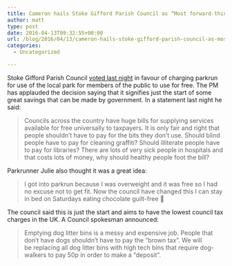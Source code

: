```yaml
---
title: Cameron hails Stoke Gifford Parish Council as “Most forward-thinking in UK”
author: matt
type: post
date: 2016-04-13T09:32:55+00:00
url: /blog/2016/04/13/cameron-hails-stoke-gifford-parish-council-as-most-forward-thinking-in-uk/
categories:
  - Uncategorized

---
```

Stoke Gifford Parish Council [voted last night][1] in favour of charging parkrun for use of the local park for members of the public to use for free. The PM has applauded the decision saying that it signifies just the start of some great savings that can be made by government. In a statement last night he said:

> Councils across the country have huge bills for supplying services available for free universally to taxpayers. It is only fair and right that people shouldn’t have to pay for the bits they don’t use. Should blind people have to pay for cleaning graffiti? Should illiterate people have to pay for libraries? There are lots of very sick people in hospitals and that costs lots of money, why should healthy people foot the bill?

Parkrunner Julie also thought it was a great idea:

> I got into parkrun because I was overweight and it was free so I had no excuse not to get fit. Now the council have changed this I can stay in bed on Saturdays eating chocolate guilt-free 🙂

The council said this is just the start and aims to have the lowest council tax charges in the UK. A Council spokesman announced:

> Emptying dog litter bins is a messy and expensive job. People that don’t have dogs shouldn’t have to pay the “brown tax”. We will be replacing all dog litter bins with high tech bins that require dog-walkers to pay 50p in order to make a “deposit”.

 [1]: http://www.bbc.co.uk/news/uk-england-bristol-36030582